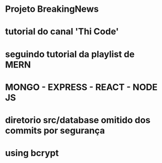 # Projeto BreakingNews

# tutorial do canal 'Thi Code'
# seguindo tutorial da playlist de MERN
# MONGO - EXPRESS - REACT - NODE JS

# diretorio src/database omitido dos commits por segurança

# using bcrypt